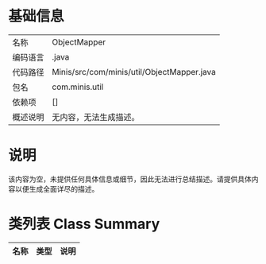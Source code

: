 # 基础信息

|      |      |
|------|------|
| 名称 | ObjectMapper |
| 编码语言 | .java |
| 代码路径 | Minis/src/com/minis/util/ObjectMapper.java |
| 包名 | com.minis.util |
| 依赖项 | [] |
| 概述说明 | 无内容，无法生成描述。 |

# 说明

该内容为空，未提供任何具体信息或细节，因此无法进行总结描述。请提供具体内容以便生成全面详尽的描述。

# 类列表 Class Summary

| 名称   | 类型  | 说明 |
|-------|------|-------------|




